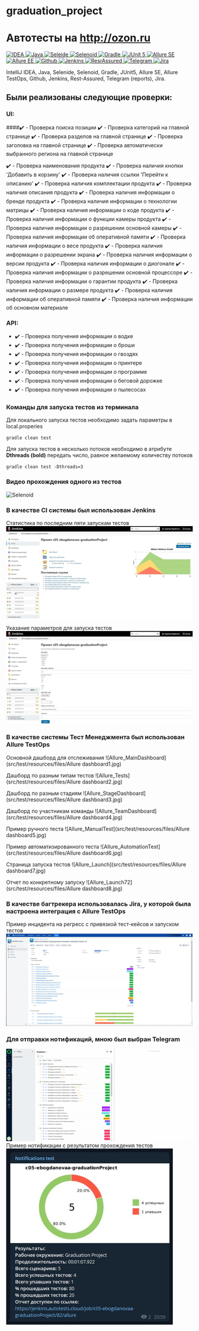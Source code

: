 # graduation_project
# Автотесты на http://ozon.ru

<a href="https://www.jetbrains.com/idea/">
    <img src="https://starchenkov.pro/qa-guru/img/skills/Intelij_IDEA.svg" width="40" height="40"  alt="IDEA"/>
</a>
<a href="https://www.jetbrains.com/idea/">
    <img src="https://starchenkov.pro/qa-guru/img/skills/Java.svg" width="40" height="40"  alt="Java"/>
</a>
<a href="https://www.jetbrains.com/idea/">
    <img src="https://starchenkov.pro/qa-guru/img/skills/Selenide.svg" width="40" height="40"  alt="Seleide"/>
</a>
<a href="https://www.jetbrains.com/idea/">
    <img src="https://starchenkov.pro/qa-guru/img/skills/Selenoid.svg" width="40" height="40"  alt="Selenoid"/>
</a>
<a href="https://www.jetbrains.com/idea/">
    <img src="https://starchenkov.pro/qa-guru/img/skills/Gradle.svg" width="40" height="40"  alt="Gradle"/>
</a>
<a href="https://www.jetbrains.com/idea/">
    <img src="https://starchenkov.pro/qa-guru/img/skills/JUnit5.svg" width="40" height="40"  alt="JUnit 5"/>
</a>
<a href="https://www.jetbrains.com/idea/">
    <img src="https://starchenkov.pro/qa-guru/img/skills/Allure_Report.svg" width="40" height="40"  alt="Allure SE"/>
</a>
<a href="https://www.jetbrains.com/idea/">
    <img src="https://starchenkov.pro/qa-guru/img/skills/Allure_EE.svg" width="40" height="40"  alt="Allure EE"/>
</a>
<a href="https://www.jetbrains.com/idea/">
    <img src="https://starchenkov.pro/qa-guru/img/skills/Github.svg" width="40" height="40"  alt="Github"/>
</a>
<a href="https://www.jetbrains.com/idea/">
    <img src="https://starchenkov.pro/qa-guru/img/skills/Jenkins.svg" width="40" height="40"  alt="Jenkins"/>
</a>
<a href="https://www.jetbrains.com/idea/">
    <img src="https://starchenkov.pro/qa-guru/img/skills/Rest-Assured.svg" width="40" height="40"  alt="ResrAssured"/>
</a>
<a href="https://www.jetbrains.com/idea/">
    <img src="https://starchenkov.pro/qa-guru/img/skills/Telegram.svg" width="40" height="40"  alt="Telegram"/>
</a>
<a href="https://www.jetbrains.com/idea/">
    <img src="https://starchenkov.pro/qa-guru/img/skills/Jira.svg" width="40" height="40"  alt="Jira"/>
</a>

IntelliJ IDEA, Java, Selenide, Selenoid, Gradle, JUnit5, Allure SE, Allure TestOps, Github, Jenkins, Rest-Assured, Telegram (reports), Jira.

## Были реализованы следующие проверки:
### UI:
####:heavy_check_mark: - Проверка поиска позиции
:heavy_check_mark: - Проверка категорий на главной странице
:heavy_check_mark: - Проверка разделов на главной странице
:heavy_check_mark: - Проверка заголовка на главной странице
:heavy_check_mark: - Проверка автоматически выбранного региона на главной странице

:heavy_check_mark: - Проверка наименования продукта
:heavy_check_mark: - Проверка наличия кнопки 'Добавить в корзину'
:heavy_check_mark: - Проверка наличия ссылки 'Перейти к описанию'
:heavy_check_mark: - Проверка наличия комплектации продукта
:heavy_check_mark: - Проверка наличия описания продукта
:heavy_check_mark: - Проверка наличия информации о бренде продукта
:heavy_check_mark: - Проверка наличия информации о технологии матрицы
:heavy_check_mark: - Проверка наличия информации о коде продукта
:heavy_check_mark: - Проверка наличия информации о функции камеры продукта
:heavy_check_mark: - Проверка наличия информации о разрешении основной камеры
:heavy_check_mark: - Проверка наличия информации об оперативной памяти
:heavy_check_mark: - Проверка наличия информации о весе продукта
:heavy_check_mark: - Проверка наличия информации о разрешении экрана
:heavy_check_mark: - Проверка наличия информации о версии продукта
:heavy_check_mark: - Проверка наличия информации о диогонале
:heavy_check_mark: - Проверка наличия информации о разрешении основной процессоре
:heavy_check_mark: - Проверка наличия информации о гарантии продукта
:heavy_check_mark: - Проверка наличия информации о размере продукта
:heavy_check_mark: - Проверка наличия информации об оперативной памяти
:heavy_check_mark: - Проверка наличия информации об основном материале

### API:
- :heavy_check_mark: - Проверка получения информации о водке
- :heavy_check_mark: - Проверка получения информации о броши
- :heavy_check_mark: - Проверка получения информации о гвоздях
- :heavy_check_mark: - Проверка получения информации о принтере
- :heavy_check_mark: - Проверка получения информации о программе
- :heavy_check_mark: - Проверка получения информации о беговой дорожке
- :heavy_check_mark: - Проверка получения информации о пылесосах

### Команды для запуска тестов из терминала
Для локального запуска тестов необходимо задать параметры в local.properies
```
gradle clean test
```
Для запуска тестов в несколько потоков необходимо в атрибуте __Dthreads (bold)__ передать число, равное желаемому количеству потоков
```
gradle clean test -Dthreads=3
```

### Видео прохождения одного из тестов
![Selenoid](src/test/resources/files/Selenoid.gif)

### В качестве CI системы был использован Jenkins
Статистика по последним пяти запускам тестов
![Jenkins](src/test/resources/files/Jenkins.jpg)

Указание параметров для запуска тестов
![Jenkins](src/test/resources/files/Jenkins1.jpg)

### В качестве системы Тест Менеджмента был использован Allure TestOps
Основной дашборд для отслеживания
![Allure_MainDashboard](src/test/resources/files/Allure dashboard1.jpg)

Дашборд по разным типам тестов
![Allure_Tests](src/test/resources/files/Allure dashboard2.jpg)

Дашборд по разным стадиям
![Allure_StageDashboard](src/test/resources/files/Allure dashboard3.jpg)

Дашборд по участникам команды
![Allure_TeamDashboard](src/test/resources/files/Allure dashboard4.jpg)

Пример ручного теста
![Allure_ManualTest](src/test/resources/files/Allure dashboard5.jpg)

Пример автоматизированного теста
![Allure_AutomationTest](src/test/resources/files/Allure dashboard6.jpg)

Страница запуска тестов
![Allure_Launch](src/test/resources/files/Allure dashboard7.jpg)

Отчет по конкретному запуску
![Allure_Launch72](src/test/resources/files/Allure dashboard8.jpg)

### В качестве багтрекера использовалась Jira, у которой была настроена интеграция с Allure TestOps
Пример инцидента на регресс с привязкой тест-кейсов и запуском тестов
![Allure_Jira](src/test/resources/files/JIRA.jpg)

### Для отправки нотификаций, мною был выбран Telegram
![Allure_Telega](src/test/resources/files/Notifications.gif)
Пример нотификации с результатом прохождения тестов
![Allure_Telega2](src/test/resources/files/Notifications.jpg)

